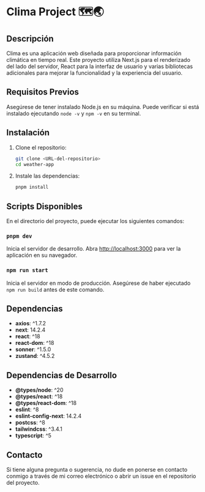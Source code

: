 # Clima Project 🗺️🌏

## Descripción

Clima es una aplicación web diseñada para proporcionar información climática en tiempo real. Este proyecto utiliza Next.js para el renderizado del lado del servidor, React para la interfaz de usuario y varias bibliotecas adicionales para mejorar la funcionalidad y la experiencia del usuario.

## Requisitos Previos

Asegúrese de tener instalado Node.js en su máquina. Puede verificar si está instalado ejecutando `node -v` y `npm -v` en su terminal.

## Instalación

1. Clone el repositorio:

   ```bash
   git clone <URL-del-repositorio>
   cd weather-app
   ```

2. Instale las dependencias:
   ```bash
   pnpm install
   ```

## Scripts Disponibles

En el directorio del proyecto, puede ejecutar los siguientes comandos:

### `pnpm dev`

Inicia el servidor de desarrollo. Abra [http://localhost:3000](http://localhost:3000) para ver la aplicación en su navegador.

### `npm run start`

Inicia el servidor en modo de producción. Asegúrese de haber ejecutado `npm run build` antes de este comando.

## Dependencias

- **axios**: ^1.7.2
- **next**: 14.2.4
- **react**: ^18
- **react-dom**: ^18
- **sonner**: ^1.5.0
- **zustand**: ^4.5.2

## Dependencias de Desarrollo

- **@types/node**: ^20
- **@types/react**: ^18
- **@types/react-dom**: ^18
- **eslint**: ^8
- **eslint-config-next**: 14.2.4
- **postcss**: ^8
- **tailwindcss**: ^3.4.1
- **typescript**: ^5

## Contacto

Si tiene alguna pregunta o sugerencia, no dude en ponerse en contacto conmigo a través de mi correo electrónico o abrir un issue en el repositorio del proyecto.
